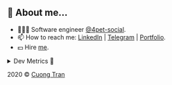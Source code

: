 ## 🦄 About me...

- 🧑🏻‍💻 Software engineer [@4pet-social](https://github.com/4pet-social).
- 📫 How to reach me: [LinkedIn](https://linkedin.com/in/103cuong) | [Telegram](https://t.me/cuong103) | [Portfolio](https://103cuong.github.io/).
- 💵 Hire [me](mailto:103cuong@gmail.com).

<details><summary>Dev Metrics 💅</summary>

<!--START_SECTION:waka-->
![Profile Views](http://img.shields.io/badge/Profile%20Views-35-blue)

![Lines of code](https://img.shields.io/badge/From%20Hello%20World%20I%27ve%20Written-17.5%20million%20lines%20of%20code-blue)

**🐱 My Github Data** 

> 🏆 2,285 Contributions in the Year 2020
 > 
> 📦 496.6 kB Used in Github's Storage 
 > 
> 💼 Opted to Hire
 > 
> 📜 151 Public Repositories
 > 
> 🔑 0 Private Repository 
 > 
**I'm a Night 🦉** 

```text
🌞 Morning    69 commits     ███░░░░░░░░░░░░░░░░░░░░░░   13.24% 
🌆 Daytime    167 commits    ████████░░░░░░░░░░░░░░░░░   32.05% 
🌃 Evening    177 commits    ████████░░░░░░░░░░░░░░░░░   33.97% 
🌙 Night      108 commits    █████░░░░░░░░░░░░░░░░░░░░   20.73%

```
📅 **I'm Most Productive on Thursday** 

```text
Monday       70 commits     ███░░░░░░░░░░░░░░░░░░░░░░   13.44% 
Tuesday      74 commits     ███░░░░░░░░░░░░░░░░░░░░░░   14.2% 
Wednesday    56 commits     ██░░░░░░░░░░░░░░░░░░░░░░░   10.75% 
Thursday     108 commits    █████░░░░░░░░░░░░░░░░░░░░   20.73% 
Friday       67 commits     ███░░░░░░░░░░░░░░░░░░░░░░   12.86% 
Saturday     67 commits     ███░░░░░░░░░░░░░░░░░░░░░░   12.86% 
Sunday       79 commits     ███░░░░░░░░░░░░░░░░░░░░░░   15.16%

```


📊 **This Week I Spent My Time On** 

```text
⌚︎ Time Zone: Asia/Ho_Chi_Minh

💬 Programming Languages: 
TypeScript               20 hrs 18 mins      ████████████████░░░░░░░░░   65.64% 
YAML                     4 hrs 52 mins       ████░░░░░░░░░░░░░░░░░░░░░   15.76% 
JSON                     3 hrs 15 mins       ██░░░░░░░░░░░░░░░░░░░░░░░   10.55% 
JavaScript               40 mins             ░░░░░░░░░░░░░░░░░░░░░░░░░   2.18% 
Markdown                 30 mins             ░░░░░░░░░░░░░░░░░░░░░░░░░   1.63%

🔥 Editors: 
WebStorm                 18 hrs 57 mins      ███████████████░░░░░░░░░░   61.28% 
VS Code                  11 hrs 29 mins      █████████░░░░░░░░░░░░░░░░   37.14% 
GoLand                   28 mins             ░░░░░░░░░░░░░░░░░░░░░░░░░   1.51% 
Sublime Text             1 min               ░░░░░░░░░░░░░░░░░░░░░░░░░   0.07%

```

**I Mostly Code in TypeScript** 

```text
TypeScript               49 repos            ████████████░░░░░░░░░░░░░   50.0% 
JavaScript               19 repos            ████░░░░░░░░░░░░░░░░░░░░░   19.39% 
Go                       18 repos            ████░░░░░░░░░░░░░░░░░░░░░   18.37% 
Dockerfile               3 repos             ░░░░░░░░░░░░░░░░░░░░░░░░░   3.06% 
Dart                     2 repos             ░░░░░░░░░░░░░░░░░░░░░░░░░   2.04%

```



<!--END_SECTION:waka-->
</details>

2020 © [Cuong Tran](https://github.com/103cuong)

